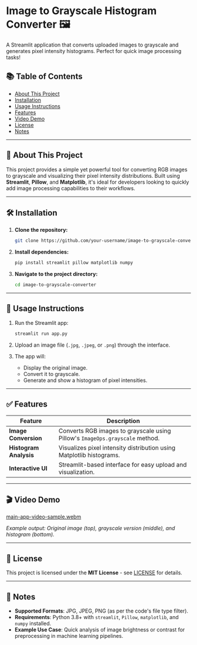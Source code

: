 # Image to Grayscale Histogram Converter 🖼️

A Streamlit application that converts uploaded images to grayscale and generates pixel intensity histograms. Perfect for quick image processing tasks!

## 📚 Table of Contents
  - [About This Project](#about-this-project)
  - [Installation](#installation)
  - [Usage Instructions](#usage-instructions)
  - [Features](#features)
  - [Video Demo](#video-demo)
  - [License](#license)
  - [Notes](#notes)

---

## 🧠 About This Project

This project provides a simple yet powerful tool for converting RGB images to grayscale and visualizing their pixel intensity distributions. Built using **Streamlit**, **Pillow**, and **Matplotlib**, it's ideal for developers looking to quickly add image processing capabilities to their workflows.

---

## 🛠️ Installation

1. **Clone the repository:**
   ```bash
   git clone https://github.com/your-username/image-to-grayscale-converter.git
   ```

2. **Install dependencies:**
   ```bash
   pip install streamlit pillow matplotlib numpy
   ```

3. **Navigate to the project directory:**
   ```bash
   cd image-to-grayscale-converter
   ```

---

## 🚀 Usage Instructions

1. Run the Streamlit app:
   ```bash
   streamlit run app.py
   ```

2. Upload an image file (`.jpg`, `.jpeg`, or `.png`) through the interface.

3. The app will:
   - Display the original image.
   - Convert it to grayscale.
   - Generate and show a histogram of pixel intensities.

---

## ✅ Features

| Feature                | Description                                                                  |
| ---------------------- | ---------------------------------------------------------------------------- |
| **Image Conversion**   | Converts RGB images to grayscale using Pillow's `ImageOps.grayscale` method. |
| **Histogram Analysis** | Visualizes pixel intensity distribution using Matplotlib histograms.         |
| **Interactive UI**     | Streamlit-based interface for easy upload and visualization.                 |

---

## 🎬 Video Demo

[main-app-video-sample.webm](https://github.com/user-attachments/assets/797bbb7c-7e2b-4954-82fc-1f564114c354)


*Example output: Original image (top), grayscale version (middle), and histogram (bottom).*

---

## 📄 License

This project is licensed under the **MIT License** - see [LICENSE](LICENSE) for details.


---

## 📌 Notes

- **Supported Formats**: JPG, JPEG, PNG (as per the code's file type filter).
- **Requirements**: Python 3.8+ with `streamlit`, `Pillow`, `matplotlib`, and `numpy` installed.
- **Example Use Case**: Quick analysis of image brightness or contrast for preprocessing in machine learning pipelines.
